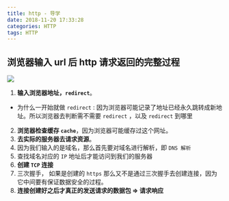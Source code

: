 ```yaml
---
title: http - 导学
date: 2018-11-20 17:33:28
categories: HTTP
tags: HTTP
---
```


## 浏览器输入 url 后 http 请求返回的完整过程

![](https://user-gold-cdn.xitu.io/2018/11/20/167306e21f25ced5?w=1234&h=443&f=png&s=181984)

1. **输入浏览器地址，`redirect`**。
  - 为什么一开始就做 `redirect` : 因为浏览器可能记录了地址已经永久跳转成新地址。所以浏览器去判断需不需要 `redirect` ，以及 `redirect` 到哪里
2. **浏览器检查缓存 `cache`**，因为浏览器可能缓存过这个网址。
3. **去实际的服务器去请求资源**。
  1. 因为我们输入的是域名，那么首先要对域名进行解析，即 `DNS 解析`
  2. 查找域名对应的 `IP` 地址后才能访问到我们的服务器
4. **创建 `TCP` 连接**
  1. 三次握手， 如果是创建的 `https` 那么又不是通过三次握手去创建连接，因为它中间要有保证数据安全的过程。
5. **连接创建好之后才真正的发送请求的数据包 => 请求响应** 